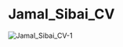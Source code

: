 # Jamal_Sibai_CV
![Jamal_Sibai_CV-1](https://user-images.githubusercontent.com/89388012/140930140-96f7a37b-c64a-4e05-9c69-b282e6c93085.png)
